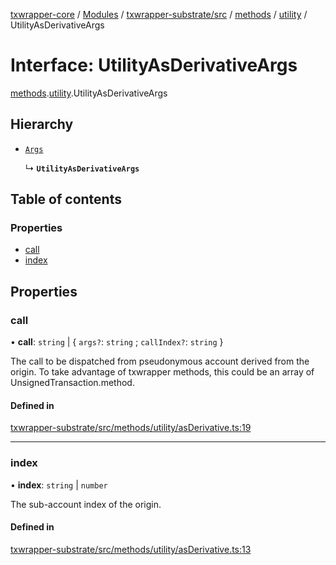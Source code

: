 [txwrapper-core](../README.md) / [Modules](../modules.md) / [txwrapper-substrate/src](../modules/txwrapper_substrate_src.md) / [methods](../modules/txwrapper_substrate_src.methods.md) / [utility](../modules/txwrapper_substrate_src.methods.utility.md) / UtilityAsDerivativeArgs

# Interface: UtilityAsDerivativeArgs

[methods](../modules/txwrapper_substrate_src.methods.md).[utility](../modules/txwrapper_substrate_src.methods.utility.md).UtilityAsDerivativeArgs

## Hierarchy

- [`Args`](../modules/txwrapper_core_src.md#args)

  ↳ **`UtilityAsDerivativeArgs`**

## Table of contents

### Properties

- [call](txwrapper_substrate_src.methods.utility.UtilityAsDerivativeArgs.md#call)
- [index](txwrapper_substrate_src.methods.utility.UtilityAsDerivativeArgs.md#index)

## Properties

### call

• **call**: `string` \| { `args?`: `string` ; `callIndex?`: `string`  }

The call to be dispatched from pseudonymous account derived from the origin.
To take advantage of txwrapper methods, this could be an array of
UnsignedTransaction.method.

#### Defined in

[txwrapper-substrate/src/methods/utility/asDerivative.ts:19](https://github.com/paritytech/txwrapper-core/blob/a0283d9/packages/txwrapper-substrate/src/methods/utility/asDerivative.ts#L19)

___

### index

• **index**: `string` \| `number`

The sub-account index of the origin.

#### Defined in

[txwrapper-substrate/src/methods/utility/asDerivative.ts:13](https://github.com/paritytech/txwrapper-core/blob/a0283d9/packages/txwrapper-substrate/src/methods/utility/asDerivative.ts#L13)
